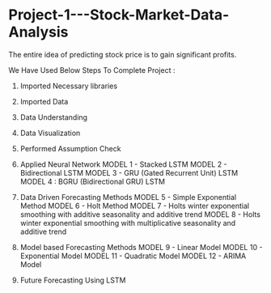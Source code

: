 # Project-1---Stock-Market-Data-Analysis
The entire idea of predicting stock price is to gain significant profits.

We Have Used Below Steps To Complete Project :

1. Imported Necessary libraries
2. Imported Data
3. Data Understanding
4. Data Visualization
5. Performed Assumption Check

6. Applied Neural Network 
  MODEL 1 - Stacked LSTM
  MODEL 2 - Bidirectional LSTM
  MODEL 3 - GRU (Gated Recurrent Unit) LSTM
  MODEL 4 : BGRU (Bidirectional GRU) LSTM

7. Data Driven Forecasting Methods
  MODEL 5 - Simple Exponential Method
  MODEL 6 - Holt Method
  MODEL 7 - Holts winter exponential smoothing with additive seasonality and additive trend
  MODEL 8 - Holts winter exponential smoothing with multiplicative seasonality and additive trend

8. Model based Forecasting Methods
  MODEL 9 - Linear Model
  MODEL 10 - Exponential Model
  MODEL 11 - Quadratic Model
  MODEL 12 - ARIMA Model

9. Future Forecasting Using LSTM
